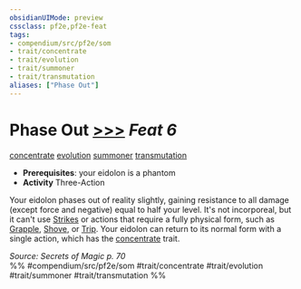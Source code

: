 ```yaml
---
obsidianUIMode: preview
cssclass: pf2e,pf2e-feat
tags:
- compendium/src/pf2e/som
- trait/concentrate
- trait/evolution
- trait/summoner
- trait/transmutation
aliases: ["Phase Out"]
---
```

# Phase Out  [>>>](rules/core-rulebook/chapter-9-playing-the-game.md#Actions "Three-Action") *Feat 6*  
[concentrate](rules/traits/concentrate.md)  [evolution](rules/traits/evolution-som.md)  [summoner](rules/traits/summoner-som.md)  [transmutation](rules/traits/transmutation.md)  

- **Prerequisites**: your eidolon is a phantom
- **Activity** Three-Action

Your eidolon phases out of reality slightly, gaining resistance to all damage (except force and negative) equal to half your level. It's not incorporeal, but it can't use [Strikes](rules/actions/strike.md) or actions that require a fully physical form, such as [Grapple](rules/actions/grapple.md), [Shove](rules/actions/shove.md), or [Trip](rules/actions/trip.md). Your eidolon can return to its normal form with a single action, which has the [concentrate](rules/traits/concentrate.md) trait.

*Source: Secrets of Magic p. 70*  
%% #compendium/src/pf2e/som #trait/concentrate #trait/evolution #trait/summoner #trait/transmutation %%